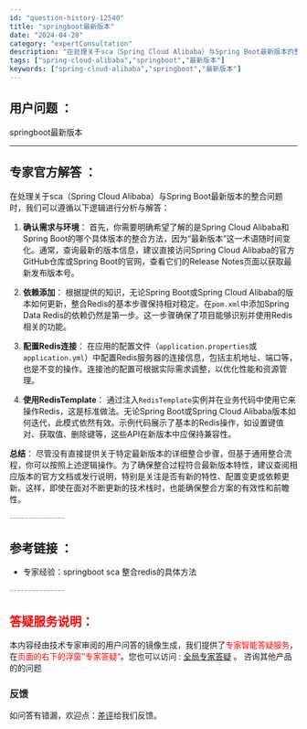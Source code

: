 ```yaml
---
id: "question-history-12540"
title: "springboot最新版本"
date: "2024-04-28"
category: "expertConsultation"
description: "在处理关于sca（Spring Cloud Alibaba）与Spring Boot最新版本的整合问题时，我们可以遵循以下逻辑进行分析与解答：1. **确认需求与环境**：   首先，你需要明确希望了解的是Spring Cloud Alibaba和Spring Boot的哪个具体版本的整合方法，因为"
tags: ["spring-cloud-alibaba","springboot","最新版本"]
keywords: ["spring-cloud-alibaba","springboot","最新版本"]
---
```


## 用户问题 ： 
 springboot最新版本  

---------------
## 专家官方解答 ：

在处理关于sca（Spring Cloud Alibaba）与Spring Boot最新版本的整合问题时，我们可以遵循以下逻辑进行分析与解答：

1. **确认需求与环境**：
   首先，你需要明确希望了解的是Spring Cloud Alibaba和Spring Boot的哪个具体版本的整合方法，因为“最新版本”这一术语随时间变化。通常，查询最新的版本信息，建议直接访问Spring Cloud Alibaba的官方GitHub仓库或Spring Boot的官网，查看它们的Release Notes页面以获取最新发布版本号。

2. **依赖添加**：
   根据提供的知识，无论Spring Boot或Spring Cloud Alibaba的版本如何更新，整合Redis的基本步骤保持相对稳定。在`pom.xml`中添加Spring Data Redis的依赖仍然是第一步。这一步骤确保了项目能够识别并使用Redis相关的功能。

3. **配置Redis连接**：
   在应用的配置文件（`application.properties`或`application.yml`）中配置Redis服务器的连接信息，包括主机地址、端口等，也是不变的操作。连接池的配置可根据实际需求调整，以优化性能和资源管理。

4. **使用RedisTemplate**：
   通过注入`RedisTemplate`实例并在业务代码中使用它来操作Redis，这是标准做法。无论Spring Boot或Spring Cloud Alibaba版本如何迭代，此模式依然有效。示例代码展示了基本的Redis操作，如设置键值对、获取值、删除键等，这些API在新版本中应保持兼容性。

**总结**：
尽管没有直接提供关于特定最新版本的详细整合步骤，但基于通用整合流程，你可以按照上述逻辑操作。为了确保整合过程符合最新版本特性，建议查阅相应版本的官方文档或发行说明，特别是关注是否有新的特性、配置变更或依赖更新。这样，即使在面对不断更新的技术栈时，也能确保整合方案的有效性和前瞻性。


<font color="#949494">---------------</font> 


## 参考链接 ：

* 专家经验：springboot sca 整合redis的具体方法 


 <font color="#949494">---------------</font> 
 


## <font color="#FF0000">答疑服务说明：</font> 

本内容经由技术专家审阅的用户问答的镜像生成，我们提供了<font color="#FF0000">专家智能答疑服务</font>，在<font color="#FF0000">页面的右下的浮窗”专家答疑“</font>。您也可以访问 : [全局专家答疑](https://answer.opensource.alibaba.com/docs/intro) 。 咨询其他产品的的问题

### 反馈
如问答有错漏，欢迎点：[差评](https://ai.nacos.io/user/feedbackByEnhancerGradePOJOID?enhancerGradePOJOId=12633)给我们反馈。
